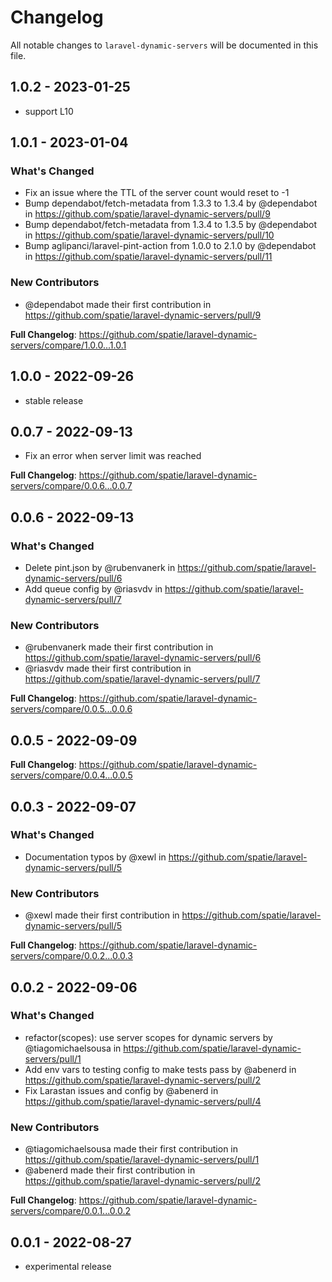 # Changelog

All notable changes to `laravel-dynamic-servers` will be documented in this file.

## 1.0.2 - 2023-01-25

- support L10

## 1.0.1 - 2023-01-04

### What's Changed

- Fix an issue where the TTL of the server count would reset to -1
- Bump dependabot/fetch-metadata from 1.3.3 to 1.3.4 by @dependabot in https://github.com/spatie/laravel-dynamic-servers/pull/9
- Bump dependabot/fetch-metadata from 1.3.4 to 1.3.5 by @dependabot in https://github.com/spatie/laravel-dynamic-servers/pull/10
- Bump aglipanci/laravel-pint-action from 1.0.0 to 2.1.0 by @dependabot in https://github.com/spatie/laravel-dynamic-servers/pull/11

### New Contributors

- @dependabot made their first contribution in https://github.com/spatie/laravel-dynamic-servers/pull/9

**Full Changelog**: https://github.com/spatie/laravel-dynamic-servers/compare/1.0.0...1.0.1

## 1.0.0 - 2022-09-26

- stable release

## 0.0.7 - 2022-09-13

- Fix an error when server limit was reached

**Full Changelog**: https://github.com/spatie/laravel-dynamic-servers/compare/0.0.6...0.0.7

## 0.0.6 - 2022-09-13

### What's Changed

- Delete pint.json by @rubenvanerk in https://github.com/spatie/laravel-dynamic-servers/pull/6
- Add queue config by @riasvdv in https://github.com/spatie/laravel-dynamic-servers/pull/7

### New Contributors

- @rubenvanerk made their first contribution in https://github.com/spatie/laravel-dynamic-servers/pull/6
- @riasvdv made their first contribution in https://github.com/spatie/laravel-dynamic-servers/pull/7

**Full Changelog**: https://github.com/spatie/laravel-dynamic-servers/compare/0.0.5...0.0.6

## 0.0.5 - 2022-09-09

**Full Changelog**: https://github.com/spatie/laravel-dynamic-servers/compare/0.0.4...0.0.5

## 0.0.3 - 2022-09-07

### What's Changed

- Documentation typos by @xewl in https://github.com/spatie/laravel-dynamic-servers/pull/5

### New Contributors

- @xewl made their first contribution in https://github.com/spatie/laravel-dynamic-servers/pull/5

**Full Changelog**: https://github.com/spatie/laravel-dynamic-servers/compare/0.0.2...0.0.3

## 0.0.2 - 2022-09-06

### What's Changed

- refactor(scopes): use server scopes for dynamic servers by @tiagomichaelsousa in https://github.com/spatie/laravel-dynamic-servers/pull/1
- Add env vars to testing config to make tests pass by @abenerd in https://github.com/spatie/laravel-dynamic-servers/pull/2
- Fix Larastan issues and config by @abenerd in https://github.com/spatie/laravel-dynamic-servers/pull/4

### New Contributors

- @tiagomichaelsousa made their first contribution in https://github.com/spatie/laravel-dynamic-servers/pull/1
- @abenerd made their first contribution in https://github.com/spatie/laravel-dynamic-servers/pull/2

**Full Changelog**: https://github.com/spatie/laravel-dynamic-servers/compare/0.0.1...0.0.2

## 0.0.1 - 2022-08-27

- experimental release
